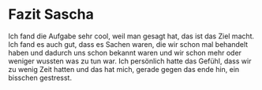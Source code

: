 # Fazit Sascha
Ich fand die Aufgabe sehr cool, weil man gesagt hat, das ist das Ziel macht. Ich fand es auch gut, dass es Sachen waren, die wir schon mal behandelt haben und dadurch uns schon bekannt waren und wir schon mehr oder weniger wussten was zu tun war. Ich persönlich hatte das Gefühl, dass wir zu wenig Zeit hatten und das hat mich, gerade gegen das ende hin, ein bisschen gestresst.

